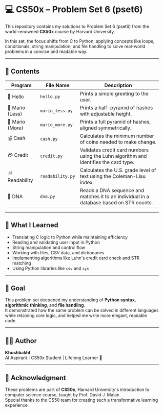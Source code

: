 # 💻 CS50x – Problem Set 6 (pset6)

This repository contains my solutions to Problem Set 6 (pset6) from the world-renowned **CS50x** course by Harvard University.

In this set, the focus shifts from C to Python, applying concepts like loops, conditionals, string manipulation, and file handling to solve real-world problems in a concise and readable way.

---

## 📂 Contents

| Program           | File Name         | Description |
|-------------------|-------------------|-------------|
| 👋 Hello          | `hello.py`        | Prints a simple greeting to the user. |
| 🧱 Mario (Less)   | `mario_less.py`   | Prints a half-pyramid of hashes with adjustable height. |
| 🏰 Mario (More)   | `mario_more.py`   | Prints a full pyramid of hashes, aligned symmetrically. |
| 💰 Cash           | `cash.py`         | Calculates the minimum number of coins needed to make change. |
| 💳 Credit         | `credit.py`       | Validates credit card numbers using the Luhn algorithm and identifies the card type. |
| 📊 Readability    | `readability.py`  | Calculates the U.S. grade level of text using the Coleman-Liau index. |
| 🧬 DNA            | `dna.py`          | Reads a DNA sequence and matches it to an individual in a database based on STR counts. |

---

## 🧠 What I Learned

- Translating C logic to Python while maintaining efficiency  
- Reading and validating user input in Python  
- String manipulation and control flow  
- Working with files, CSV data, and dictionaries  
- Implementing algorithms like Luhn's credit card check and STR matching  
- Using Python libraries like `csv` and `sys`

---

## 🎯 Goal

This problem set deepened my understanding of **Python syntax**, **algorithmic thinking**, and **file handling**.  
It demonstrated how the same problem can be solved in different languages while retaining core logic, and helped me write more elegant, readable code.

---

## 👩‍💻 Author

**Khushbakht**  
AI Aspirant | CS50x Student | Lifelong Learner 🌱

---

## 📜 Acknowledgment

These problems are part of **CS50x**, Harvard University's introduction to computer science course, taught by Prof. David J. Malan.  
Special thanks to the CS50 team for creating such a transformative learning experience.

